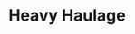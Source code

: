 ---
layout: child_layout/cargo_categories_item
title: Heavy Haulage
permalink: /cargo-categories/cargo-item/
hero: /assets/img/content/hero/iStock_11752432_LARGE_CountryTripleRoadTrain.jpg
hero_classes: is-fullscreen
---